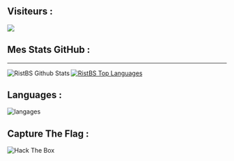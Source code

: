 ## Visiteurs :
<img src="https://profile-counter.glitch.me/RistBS/count.svg" /> 


## Mes Stats GitHub :
---
<img align="left" alt="RistBS Github Stats" src="https://github-readme-stats.vercel.app/api?username=RistBS&show_icons=true&hide_border=true" />

<a href="https://github.com/RistBS/github-readme-stats"><img alt="RistBS Top Languages" src="https://github-readme-stats.vercel.app/api/top-langs/?username=RistBS&langs_count=9&count_private=true&layout=compact&theme=react&hide_border=true&bg_color=0D1117" /></a>

## Languages : 

<img src="https://media.discordapp.net/attachments/713142876241920000/936594295299924008/20220128_131112.png?width=572&height=572" alt="langages">


## Capture The Flag :

<img src="http://www.hackthebox.eu/badge/image/444714" alt="Hack The Box">

